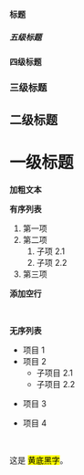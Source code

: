 **标题**
##### 五级标题
#### 四级标题
### 三级标题
## 二级标题
# 一级标题


**加粗文本**

**有序列表**
1. 第一项
2. 第二项
   1. 子项 2.1
   2. 子项 2.2
3. 第三项

**添加空行**

&nbsp;

**无序列表**
- 项目 1
- 项目 2
  - 子项目 2.1
  - 子项目 2.2
* 项目 3
+ 项目 4

&nbsp;

这是 <mark style="color: black; background-color: yellow;">黄底黑字</mark>。

